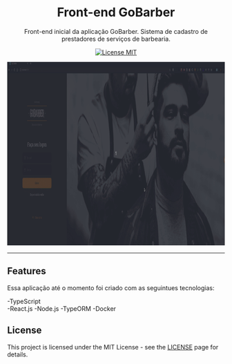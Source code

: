 <h1 align="center">
<br>    
<br>
Front-end GoBarber 
</h1>     

<p align="center">Front-end inicial da aplicação GoBarber. Sistema de cadastro de prestadores de serviços de barbearia.</p>

<p align="center">
  <a href="https://opensource.org/licenses/MIT">
    <img src="https://img.shields.io/badge/License-MIT-blue.svg" alt="License MIT">
  </a> 
</p>  

[//]: # (Add your gifs/images here:)
<div>
  <img src="/prev/gif-prev.gif" alt="demo" height="425">
</div> 

<hr />



## Features
[//]: # 

Essa aplicação até o momento foi criado com as seguintues tecnologias:

-TypeScript  
-React.js
-Node.js
-TypeORM
-Docker 

      
   
## License

This project is licensed under the MIT License - see the [LICENSE](https://opensource.org/licenses/MIT) page for details.
